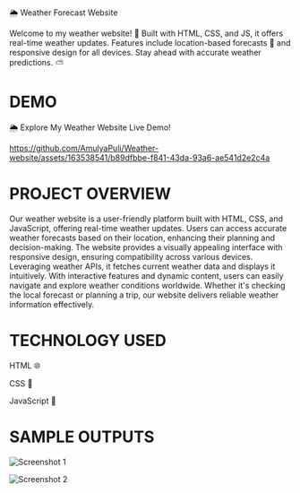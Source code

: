🌦️ Weather Forecast Website

Welcome to my weather website! 🌈 Built with HTML, CSS, and JS, it offers real-time weather updates. Features include location-based forecasts 📍 and responsive design for all devices. Stay ahead with accurate weather predictions. ⛅️


# DEMO

🌦️ Explore My Weather Website Live Demo!


https://github.com/AmulyaPuli/Weather-website/assets/163538541/b89dfbbe-f841-43da-93a6-ae541d2e2c4a


# PROJECT OVERVIEW


Our weather website is a user-friendly platform built with HTML, CSS, and JavaScript, offering real-time weather updates. Users can access accurate weather forecasts based on their location, enhancing their planning and decision-making. The website provides a visually appealing interface with responsive design, ensuring compatibility across various devices. Leveraging weather APIs, it fetches current weather data and displays it intuitively. With interactive features and dynamic content, users can easily navigate and explore weather conditions worldwide. Whether it's checking the local forecast or planning a trip, our website delivers reliable weather information effectively.


# TECHNOLOGY USED

HTML 🌐

CSS 🎨

JavaScript 🚀


# SAMPLE OUTPUTS

![Screenshot 1](https://github.com/AmulyaPuli/Weather-website/assets/163538541/c7409e24-e330-4bf6-9287-cd07e50eeece)



![Screenshot 2](https://github.com/AmulyaPuli/Weather-website/assets/163538541/b0393af3-bbab-4ef1-a7d0-bfdc9479f31b)

